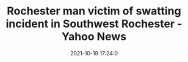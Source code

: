 ---
"title": "Rochester man victim of swatting incident in Southwest Rochester - Yahoo News"
"date": "2021-10-19 17:24:0"
"feed_name": "GOOGLENEWSCONSTRUCTION"
"feed_website": "https://news.google.com/search?q=construction%2Bincident&hl=en-US&gl=US&ceid=US:en"
"feed_rss": "https://news.google.com/rss/search?q=construction%2Bincident&hl=en-US&gl=US&ceid=US:en"
"link": "https://news.yahoo.com/rochester-man-victim-swatting-incident-172400766.html"
"source": "{'href': 'https://news.yahoo.com', 'title': 'Yahoo News'}"
"file": "_posts/2021-1-1-f66e5d52d516216245e3b2621c2008dd484772a7.md"
"accident": "1"
"drilling": "0"
"represented_by": "0"
"dead": "1"
"injured": "0"
"arrested": "0"
"place": "rochester"
"where": "unknown site"
"causes": "unknown"
"place_uri": "http://en.wikipedia.org/wiki/Rochester%2C_New_York"
---